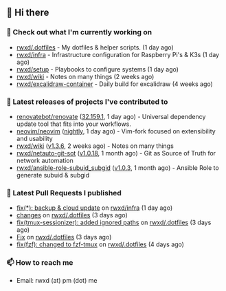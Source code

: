 ## 👋 Hi there

### 👷 Check out what I'm currently working on


- [rwxd/.dotfiles](https://github.com/rwxd/.dotfiles) - My dotfiles &amp; helper scripts. (1 day ago)
- [rwxd/infra](https://github.com/rwxd/infra) - Infrastructure configuration for Raspberry Pi&#39;s &amp; K3s (1 day ago)
- [rwxd/setup](https://github.com/rwxd/setup) - Playbooks to configure systems (1 day ago)
- [rwxd/wiki](https://github.com/rwxd/wiki) - Notes on many things (2 weeks ago)
- [rwxd/excalidraw-container](https://github.com/rwxd/excalidraw-container) - Daily build for excalidraw (4 weeks ago)

### 🔭 Latest releases of projects I've contributed to


- [renovatebot/renovate](https://github.com/renovatebot/renovate) ([32.159.1](https://github.com/renovatebot/renovate/releases/tag/32.159.1), 1 day ago) - Universal dependency update tool that fits into your workflows.
- [neovim/neovim](https://github.com/neovim/neovim) ([nightly](https://github.com/neovim/neovim/releases/tag/nightly), 1 day ago) - Vim-fork focused on extensibility and usability
- [rwxd/wiki](https://github.com/rwxd/wiki) ([v1.3.6](https://github.com/rwxd/wiki/releases/tag/v1.3.6), 2 weeks ago) - Notes on many things
- [rwxd/netauto-git-sot](https://github.com/rwxd/netauto-git-sot) ([v1.0.18](https://github.com/rwxd/netauto-git-sot/releases/tag/v1.0.18), 1 month ago) - Git as Source of Truth for network automation
- [rwxd/ansible-role-subuid_subgid](https://github.com/rwxd/ansible-role-subuid_subgid) ([v1.0.3](https://github.com/rwxd/ansible-role-subuid_subgid/releases/tag/v1.0.3), 1 month ago) - Ansible Role to generate subuid &amp; subgid

### 🔨 Latest Pull Requests I published


- [fix(*): backup &amp; cloud update](https://github.com/rwxd/infra/pull/64) on [rwxd/infra](https://github.com/rwxd/infra) (1 day ago)
- [changes](https://github.com/rwxd/.dotfiles/pull/38) on [rwxd/.dotfiles](https://github.com/rwxd/.dotfiles) (3 days ago)
- [fix(tmux-sessionizer): added ignored paths](https://github.com/rwxd/.dotfiles/pull/37) on [rwxd/.dotfiles](https://github.com/rwxd/.dotfiles) (3 days ago)
- [Fix](https://github.com/rwxd/.dotfiles/pull/36) on [rwxd/.dotfiles](https://github.com/rwxd/.dotfiles) (3 days ago)
- [fix(fzf): changed to fzf-tmux](https://github.com/rwxd/.dotfiles/pull/35) on [rwxd/.dotfiles](https://github.com/rwxd/.dotfiles) (4 days ago)

### 📫 How to reach me

- Email: rwxd (at) pm (dot) me
